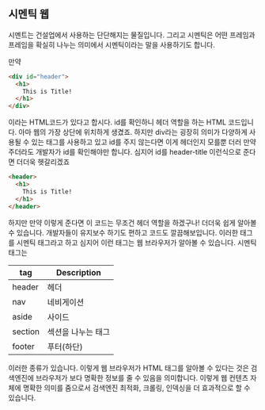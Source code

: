 ## 시멘틱 웹

시멘트는 건설업에서 사용하는 단단해지는 물질입니다. 그리고 시멘틱은 어떤 프레임과 프레임을 확실히 나누는 의미에서 시멘틱이라는 말을 사용하기도 합니다.

만약

```html
<div id="header">
  <h1>
    This is Title!
  </h1>
</div>
```

이라는 HTML코드가 있다고 합시다. id를 확인하니 헤더 역할을 하는 HTML 코드입니다. 아마 웹의 가장 상단에 위치하게 생겼죠. 하지만 div라는 굉장히 의미가 다양하게 사용될 수 있는 태그를 사용하고 있고 id를 주지 않는다면 이게 헤더인지 모를뿐 더러 만약 주더라도 개발자가 id를 확인해야만 합니다. 심지어 id를 header-title 이런식으로 준다면 더더욱 헷갈리겠죠

```html
<header>
  <h1>
    This is Title!
  </h1>
</header>
```

하지만 만약 이렇게 준다면 이 코드는 무조건 헤더 역할을 하겠구나! 더더욱 쉽게 알아볼 수 있습니다. 개발자들이 유지보수 하기도 편하고 코드도 깔끔해보입니다. 이러한 태그를 시멘틱 태그라고 하고 심지어 이런 태그는 웹 브라우저가 알아볼 수 있습니다. 시멘틱 태그는

| tag     | Description        |
| ------- | ------------------ |
| header  | 헤더               |
| nav     | 네비게이션         |
| aside   | 사이드             |
| section | 섹션을 나누는 태그 |
| footer  | 푸터(하단)         |

이러한 종류가 있습니다. 이렇게 웹 브라우저가 HTML 태그를 알아볼 수 있다는 것은 검색엔진에 브라우저가 보다 명확한 정보를 줄 수 있음을 의미합니다. 이렇게 웹 컨텐츠 자체에 명확한 의미를 줌으로서 검색엔진 최적화, 크롤링, 인덱싱을 더 효과적으로 할 수 있습니다.
